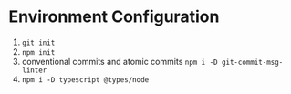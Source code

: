 # Environment Configuration

1. `git init`
2. `npm init`
3. conventional commits and atomic commits `npm i -D git-commit-msg-linter`
4. `npm i -D typescript @types/node`
